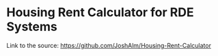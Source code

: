 # Housing Rent Calculator for RDE Systems
 Link to the source: https://github.com/JoshAlm/Housing-Rent-Calculator
